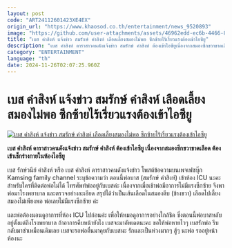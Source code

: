 ```yaml
---
layout: post
code: "ART24112601423XE4EX"
origin_url: "https://www.khaosod.co.th/entertainment/news_9520893"
image: "https://github.com/user-attachments/assets/46962edd-ec6b-4466-8b0f-08ccece49a76"
title: "เบส คำสิงห์ แจ้งข่าว สมรักษ์ คำสิงห์ เลือดเลี้ยงสมองไม่พอ ซีกซ้ายไร้เรี่ยวแรงต้องเข้าไอซียู"
description: "เบส คำสิงห์ ดาราสาวคนดังแจ้งข่าว สมรักษ์ คำสิงห์ ต้องเข้าไอซียูเนื่องจากสมองซีกขวาขาดเลือด ต้องเข้าเช็กร่างกายในห้องไอซียู"
category: "ENTERTAINMENT"
language: "th"
date: 2024-11-26T02:07:25.960Z
---
```


# เบส คำสิงห์ แจ้งข่าว สมรักษ์ คำสิงห์ เลือดเลี้ยงสมองไม่พอ ซีกซ้ายไร้เรี่ยวแรงต้องเข้าไอซียู

[![เบส คำสิงห์ แจ้งข่าว สมรักษ์ คำสิงห์ เลือดเลี้ยงสมองไม่พอ ซีกซ้ายไร้เรี่ยวแรงต้องเข้าไอซียู](https://www.khaosod.co.th/wpapp/uploads/2024/11/เบสคำสิงห์.jpg "เบส คำสิงห์ แจ้งข่าว สมรักษ์ คำสิงห์ เลือดเลี้ยงสมองไม่พอ ซีกซ้ายไร้เรี่ยวแรงต้องเข้าไอซียู")](https://www.khaosod.co.th/wpapp/uploads/2024/11/เบสคำสิงห์.jpg)

**เบส คำสิงห์ ดาราสาวคนดังแจ้งข่าว สมรักษ์ คำสิงห์ ต้องเข้าไอซียู เนื่องจากสมองซีกขวาขาดเลือด ต้องเข้าเช็กร่างกายในห้องไอซียู**

เบส รักษ์วนีย์ คำสิงห์ หรือ เบส คำสิงห์ ดาราสาวคนดังแจ้งข่าว โพสต์ข้อความบนเพจเฟซบุ๊ก Kamsing family channel ระบุข้อความว่า ตอนนี้พ่อบาส (สมรักษ์ คำสิงห์) เข้าห้อง ICU นะคะ สำหรับใครที่ติดต่อพ่อไม่ได้ โทรศัพท์พ่ออยู่กับเบสค่ะ เนื่องจากเมื่อเช้าพ่อมีอาการไม่มีแรงซีกซ้าย จึงพาพ่อมาโรงพยาบาล และตรวจอย่างละเอียด สรุปได้ว่าเป็นเส้นเลือดในสมองตีบ (ข้างขวา) เลือดไปเลี้ยงสมองไม่เพียงพอ พ่อเลยไม่มีแรงซีกซ้าย ค่ะ

และพ่อต้องนอนดูอาการที่ห้อง ICU ไปก่อนค่ะ เพื่อให้หมอดูอาการอย่างใกล้ชิด ซึ่งตอนนี้พ่อบาสหลับอยู่ตั้งแต่ถึงโรงพยาบาล ถ้าอาการคืบหน้ายังไง เบสจะมาอัพเดตนะคะ ขอให้พ่อหายไวๆ เบสรักพ่อ รีบกลับมาซ่าเหมือนเดิมเลย เบสจะรอพ่อตื่นมาคุยกับเบสนะ รักและเป็นห่วงมากๆ สู้ๆ นะพ่อ รออยู่หน้าห้องนะ